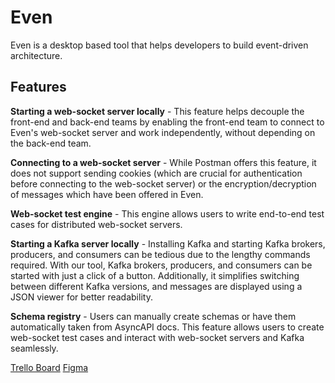 # Even
Even is a desktop based tool that helps developers to build event-driven architecture.  

## Features

**Starting a web-socket server locally** - This feature helps decouple the front-end and back-end teams by enabling the front-end team to connect to Even's web-socket server and work independently, without depending on the back-end team.  

**Connecting to a web-socket server** - While Postman offers this feature, it does not support sending cookies (which are crucial for authentication before connecting to the web-socket server) or the encryption/decryption of messages which have been offered in Even.  

**Web-socket test engine** - This engine allows users to write end-to-end test cases for distributed web-socket servers.  
 
**Starting a Kafka server locally** - Installing Kafka and starting Kafka brokers, producers, and consumers can be tedious due to the lengthy commands required. With our tool, Kafka brokers, producers, and consumers can be started with just a click of a button. Additionally, it simplifies switching between different Kafka versions, and messages are displayed using a JSON viewer for better readability.  

**Schema registry** - Users can manually create schemas or have them automatically taken from AsyncAPI docs. This feature allows users to create web-socket test cases and interact with web-socket servers and Kafka seamlessly.  


[Trello Board](https://trello.com/b/i6J4c5zB/even)
[Figma](https://www.figma.com/design/5LBrVUPwEm1FduKn8iqoEf/Untitled?node-id=0-1&t=j4sfY7di62836dZ0-1)
